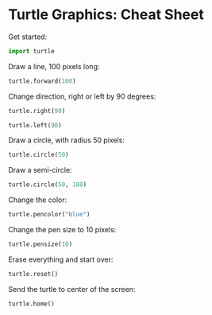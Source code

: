 # Turtle Graphics: Cheat Sheet

Get started:
```python
import turtle
```

Draw a line, 100 pixels long:
```python
turtle.forward(100)
```

Change direction, right or left by 90 degrees:
```python
turtle.right(90)
```
```python
turtle.left(90)
```

Draw a circle, with radius 50 pixels:
```python
turtle.circle(50)
```

Draw a semi-circle:
```python
turtle.circle(50, 180)
```

Change the color:
```python
turtle.pencolor("blue")
```

Change the pen size to 10 pixels:
```python
turtle.pensize(10)
```

Erase everything and start over:
```python
turtle.reset()
```

Send the turtle to center of the screen:
```python
turtle.home()
```

